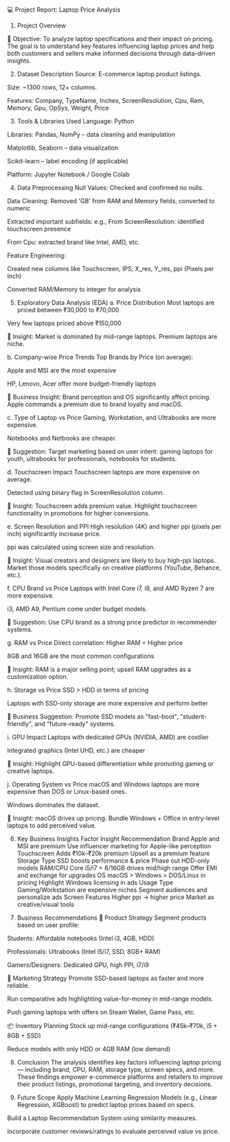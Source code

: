 💻 Project Report: Laptop Price Analysis

1. Project Overview
   
🎯 Objective:
To analyze laptop specifications and their impact on pricing. 
The goal is to understand key features influencing laptop prices and help both customers and sellers make informed decisions through data-driven insights.

2. Dataset Description
Source: E-commerce laptop product listings.

Size: ~1300 rows, 12+ columns.


Features:
Company, TypeName, Inches, ScreenResolution, Cpu, Ram, Memory, Gpu, OpSys, Weight, Price

3. Tools & Libraries Used
Language: Python


Libraries:
Pandas, NumPy – data cleaning and manipulation

Matplotlib, Seaborn – data visualization

Scikit-learn – label encoding (if applicable)


Platform: Jupyter Notebook / Google Colab




4. Data Preprocessing
Null Values: Checked and confirmed no nulls.


Data Cleaning:
Removed 'GB' from RAM and Memory fields, converted to numeric


Extracted important subfields:
e.g., From ScreenResolution: identified touchscreen presence


From Cpu: extracted brand like Intel, AMD, etc.


Feature Engineering:


Created new columns like Touchscreen, IPS, X_res, Y_res, ppi (Pixels per Inch)


Converted RAM/Memory to integer for analysis



5. Exploratory Data Analysis (EDA)
a. Price Distribution
Most laptops are priced between ₹30,000 to ₹70,000


Very few laptops priced above ₹150,000


📌 Insight:
Market is dominated by mid-range laptops. Premium laptops are niche.

b. Company-wise Price Trends
Top Brands by Price (on average):


Apple and MSI are the most expensive


HP, Lenovo, Acer offer more budget-friendly laptops


📌 Business Insight:
Brand perception and OS significantly affect pricing. Apple commands a premium due to brand loyalty and macOS.

c. Type of Laptop vs Price
Gaming, Workstation, and Ultrabooks are more expensive.


Notebooks and Netbooks are cheaper.


📌 Suggestion:
Target marketing based on user intent: gaming laptops for youth, ultrabooks for professionals, notebooks for students.

d. Touchscreen Impact
Touchscreen laptops are more expensive on average.


Detected using binary flag in ScreenResolution column.


📌 Insight:
Touchscreen adds premium value. Highlight touchscreen functionality in promotions for higher conversions.

e. Screen Resolution and PPI
High resolution (4K) and higher ppi (pixels per inch) significantly increase price.


ppi was calculated using screen size and resolution.


📌 Insight:
Visual creators and designers are likely to buy high-ppi laptops. Market those models specifically on creative platforms (YouTube, Behance, etc.).

f. CPU Brand vs Price
Laptops with Intel Core i7, i9, and AMD Ryzen 7 are more expensive.


i3, AMD A9, Pentium come under budget models.


📌 Suggestion:
Use CPU brand as a strong price predictor in recommender systems.

g. RAM vs Price
Direct correlation: Higher RAM = Higher price


8GB and 16GB are the most common configurations


📌 Insight:
RAM is a major selling point; upsell RAM upgrades as a customization option.

h. Storage vs Price
SSD > HDD in terms of pricing


Laptops with SSD-only storage are more expensive and perform better


📌 Business Suggestion:
Promote SSD models as "fast-boot", "student-friendly", and "future-ready" systems.

i. GPU Impact
Laptops with dedicated GPUs (NVIDIA, AMD) are costlier


Integrated graphics (Intel UHD, etc.) are cheaper


📌 Insight:
Highlight GPU-based differentiation while promoting gaming or creative laptops.

j. Operating System vs Price
macOS and Windows laptops are more expensive than DOS or Linux-based ones.


Windows dominates the dataset.


📌 Insight:
macOS drives up pricing. Bundle Windows + Office in entry-level laptops to add perceived value.

6. Key Business Insights
Factor
Insight
Recommendation
Brand
Apple and MSI are premium
Use influencer marketing for Apple-like perception
Touchscreen
Adds ₹10k–₹20k premium
Upsell as a premium feature
Storage Type
SSD boosts performance & price
Phase out HDD-only models
RAM/CPU
Core i5/i7 + 8/16GB drives mid/high range
Offer EMI and exchange for upgrades
OS
macOS > Windows > DOS/Linux in pricing
Highlight Windows licensing in ads
Usage Type
Gaming/Workstation are expensive niches
Segment audiences and personalize ads
Screen Features
Higher ppi → higher price
Market as creative/visual tools


7. Business Recommendations
🧠 Product Strategy
Segment products based on user profile:


Students: Affordable notebooks (Intel i3, 4GB, HDD)


Professionals: Ultrabooks (Intel i5/i7, SSD, 8GB+ RAM)


Gamers/Designers: Dedicated GPU, high PPI, i7/i9


📢 Marketing Strategy
Promote SSD-based laptops as faster and more reliable.


Run comparative ads highlighting value-for-money in mid-range models.


Push gaming laptops with offers on Steam Wallet, Game Pass, etc.


📦 Inventory Planning
Stock up mid-range configurations (₹45k–₹70k, i5 + 8GB + SSD)


Reduce models with only HDD or 4GB RAM (low demand)



8. Conclusion
The analysis identifies key factors influencing laptop pricing — including brand, CPU, RAM, storage type, screen specs, and more. These findings empower e-commerce platforms and retailers to improve their product listings, promotional targeting, and inventory decisions.

9. Future Scope
Apply Machine Learning Regression Models (e.g., Linear Regression, XGBoost) to predict laptop prices based on specs.


Build a Laptop Recommendation System using similarity measures.


Incorporate customer reviews/ratings to evaluate perceived value vs price.

